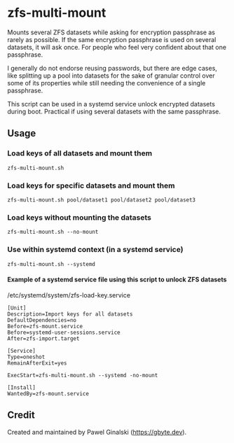 # zfs-multi-mount
Mounts several ZFS datasets while asking for encryption passphrase as rarely as possible. If the same encryption passphrase is used on several datasets, it will ask once. For people who feel very confident about that one passphrase.

I generally do not endorse reusing passwords, but there are edge cases, like splitting up a pool into datasets for the sake of granular control over some of its properties while still needing the convenience of a single passphrase.

This script can be used in a systemd service unlock encrypted datasets during boot. Practical if using several datasets with the same passphrase.

## Usage
### Load keys of all datasets and mount them
`zfs-multi-mount.sh`

### Load keys for specific datasets and mount them
`zfs-multi-mount.sh pool/dataset1 pool/dataset2 pool/dataset3`

### Load keys without mounting the datasets
`zfs-multi-mount.sh --no-mount`

### Use within systemd context (in a systemd service)
`zfs-multi-mount.sh --systemd`

#### Example of a systemd service file using this script to unlock ZFS datasets
/etc/systemd/system/zfs-load-key.service
```
[Unit]
Description=Import keys for all datasets
DefaultDependencies=no
Before=zfs-mount.service
Before=systemd-user-sessions.service
After=zfs-import.target

[Service]
Type=oneshot
RemainAfterExit=yes

ExecStart=zfs-multi-mount.sh --systemd -no-mount

[Install]
WantedBy=zfs-mount.service
```

## Credit
Created and maintained by Pawel Ginalski (https://gbyte.dev).
